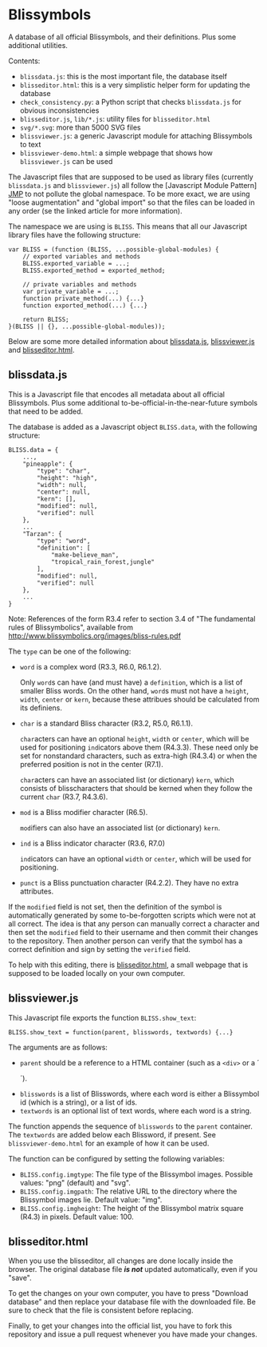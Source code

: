 Blissymbols
===========

A database of all official Blissymbols, and their definitions. Plus some additional utilities.

Contents:
- `blissdata.js`: this is the most important file, the database itself
- `blisseditor.html`: this is a very simplistic helper form for updating the database
- `check_consistency.py`: a Python script that checks `blissdata.js` for obvious inconsistencies
- `blisseditor.js`, `lib/*.js`: utility files for `blisseditor.html`
- `svg/*.svg`: more than 5000 SVG files
- `blissviewer.js`: a generic Javascript module for attaching Blissymbols to text
- `blissviewer-demo.html`: a simple webpage that shows how `blissviewer.js` can be used

The Javascript files that are supposed to be used as library files (currently `blissdata.js` and `blissviewer.js`) all follow the [Javascript Module Pattern] [JMP] to not pollute the global namespace. To be more exact, we are using "loose augmentation" and "global import" so that the files can be loaded in any order (se the linked article for more information).

[JMP]: http://www.adequatelygood.com/JavaScript-Module-Pattern-In-Depth.html

The namespace we are using is `BLISS`. This means that all our Javascript library files have the following structure:

    var BLISS = (function (BLISS, ...possible-global-modules) {
        // exported variables and methods
        BLISS.exported_variable = ...;
        BLISS.exported_method = exported_method;

	    // private variables and methods
        var private_variable = ...;
        function private_method(...) {...}
        function exported_method(...) {...}

	    return BLISS;
    }(BLISS || {}, ...possible-global-modules));

Below are some more detailed information about [blissdata.js](#blissdatajs), [blissviewer.js](#blissviewerjs) and [blisseditor.html](#blisseditorhtml).


blissdata.js
------------

This is a Javascript file that encodes all metadata about all official Blissymbols. Plus some additional to-be-official-in-the-near-future symbols that need to be added.

The database is added as a Javascript object `BLISS.data`, with the following structure:

    BLISS.data = {
        ...,
		"pineapple": {
			"type": "char",
			"height": "high",
			"width": null,
			"center": null,
			"kern": [],
			"modified": null,
			"verified": null
		},
        ...
		"Tarzan": {
			"type": "word",
			"definition": [
				"make-believe_man",
				"tropical_rain_forest,jungle"
			],
			"modified": null,
			"verified": null
		},
        ...
    }

Note: References of the form R3.4 refer to section 3.4 of "The fundamental rules of Blissymbolics", available from http://www.blissymbolics.org/images/bliss-rules.pdf

The `type` can be one of the following:

- `word` is a complex word (R3.3, R6.0, R6.1.2).

  Only `word`s can have (and must have) a `definition`, which is a list of smaller Bliss words. On the other hand, `word`s must not have a `height`, `width`, `center` or `kern`, because these attribues should be calculated from its definiens.

- `char` is a standard Bliss character (R3.2, R5.0, R6.1.1).

  `char`acters can have an optional `height`, `width` or `center`, which will be used for positioning `ind`icators above them (R4.3.3). These need only be set for nonstandard characters, such as extra-high (R4.3.4) or when the preferred position is not in the center (R7.1).

  `char`acters can have an associated list (or dictionary) `kern`, which consists of blisscharacters that should be kerned when they follow the current `char` (R3.7, R4.3.6).

- `mod` is a Bliss modifier character (R6.5).

  `mod`ifiers can also have an associated list (or dictionary) `kern`.

- `ind` is a Bliss indicator character (R3.6, R7.0)

  `ind`icators can have an optional `width` or `center`, which will be used for positioning.

- `punct` is a Bliss punctuation character (R4.2.2). They have no extra attributes.

If the `modified` field is not set, then the definition of the symbol is automatically generated by some to-be-forgotten scripts which were not at all correct. The idea is that any person can manually correct a character and then set the `modified` field to their username and then commit their changes to the repository. Then another person can verify that the symbol has a correct definition and sign by setting the `verified` field.

To help with this editing, there is [blisseditor.html](#blisseditorhtml), a small webpage that is supposed to be loaded locally on your own computer.


blissviewer.js
--------------

This Javascript file exports the function `BLISS.show_text`:

    BLISS.show_text = function(parent, blisswords, textwords) {...}

The arguments are as follows:

- `parent` should be a reference to a HTML container (such as a `<div>` or a ´<p>´).
- `blisswords` is a list of Blisswords, where each word is either a Blissymbol id (which is a string), or a list of ids.
- `textwords` is an optional list of text words, where each word is a string.

The function appends the sequence of `blisswords` to the `parent` container. The `textwords` are added below each Blissword, if present. See `blissviewer-demo.html` for an example of how it can be used.

The function can be configured by setting the following variables:

- `BLISS.config.imgtype`: The file type of the Blissymbol images. Possible values: "png" (default) and "svg".
- `BLISS.config.imgpath`: The relative URL to the directory where the Blissymbol images lie. Default value: "img".
- `BLISS.config.imgheight`: The height of the Blissymbol matrix square (R4.3) in pixels. Default value: 100.


blisseditor.html
----------------

When you use the blisseditor, all changes are done locally inside the browser. 
The original database file ***is not*** updated automatically, even if you "save".

To get the changes on your own computer, you have to press "Download database" and 
then replace your database file with the downloaded file. 
Be sure to check that the file is consistent before replacing.

Finally, to get your changes into the official list, you have to fork this repository 
and issue a pull request whenever you have made your changes.

